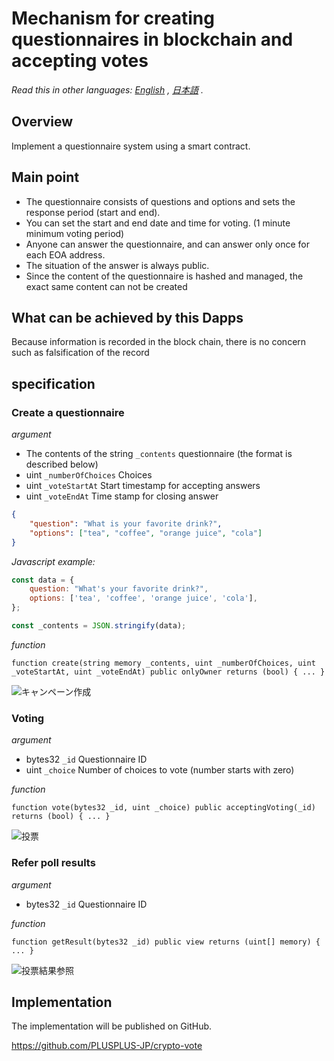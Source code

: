 # Mechanism for creating questionnaires in blockchain and accepting votes

*Read this in other languages: [English](README.en.md) , [日本語](README.ja.md) .*

## Overview

Implement a questionnaire system using a smart contract.

## Main point

- The questionnaire consists of questions and options and sets the response period (start and end).
- You can set the start and end date and time for voting. (1 minute minimum voting period)
- Anyone can answer the questionnaire, and can answer only once for each EOA address.
- The situation of the answer is always public.
- Since the content of the questionnaire is hashed and managed, the exact same content can not be created

## What can be achieved by this Dapps

Because information is recorded in the block chain, there is no concern such as falsification of the record

## specification

### Create a questionnaire

*argument*

- The contents of the string `_contents` questionnaire (the format is described below)
- uint `_numberOfChoices` Choices
- uint `_voteStartAt` Start timestamp for accepting answers
- uint `_voteEndAt` Time stamp for closing answer

```json
{
    "question": "What is your favorite drink?",
    "options": ["tea", "coffee", "orange juice", "cola"]
}
```

*Javascript example:*

```js
const data = {
    question: "What's your favorite drink?",
    options: ['tea', 'coffee', 'orange juice', 'cola'],
};

const _contents = JSON.stringify(data);
```

*function*

```solidity
function create(string memory _contents, uint _numberOfChoices, uint _voteStartAt, uint _voteEndAt) public onlyOwner returns (bool) { ... }
```

![キャンペーン作成](sequence-diagram/create-questionnaire.svg)

### Voting

*argument*

- bytes32 `_id` Questionnaire ID
- uint `_choice` Number of choices to vote (number starts with zero)

*function*

```solidity
function vote(bytes32 _id, uint _choice) public acceptingVoting(_id) returns (bool) { ... }
```

![投票](sequence-diagram/vote.svg)

### Refer poll results

*argument*

- bytes32 `_id` Questionnaire ID

*function*

```solidity
function getResult(bytes32 _id) public view returns (uint[] memory) { ... }
```

![投票結果参照](sequence-diagram/get-result.svg)

## Implementation

The implementation will be published on GitHub.

https://github.com/PLUSPLUS-JP/crypto-vote
